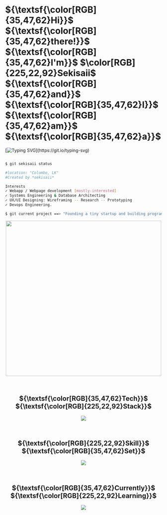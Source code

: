 <br>
<br>

# ${\textsf{\color[RGB]{35,47,62}Hi}}$ ${\textsf{\color[RGB]{35,47,62}there!}}$ ${\textsf{\color[RGB]{35,47,62}I'm}}$ $\color[RGB]{225,22,92}Sekisaii$ ${\textsf{\color[RGB]{35,47,62}and}}$ ${\textsf{\color[RGB]{35,47,62}I}}$ ${\textsf{\color[RGB]{35,47,62}am}}$ ${\textsf{\color[RGB]{35,47,62}a}}$
[![Typing SVG](https://readme-typing-svg.herokuapp.com?font=Quicksand&weight=600&pause=1000&color=E1165C&vCenter=true&random=false&width=435&lines=Full-Stack+Developer;UX/UI+Developer;Open-Source+Enthusiast;Systems+Developer;YouTuber;)](https://git.io/typing-svg)

```bash

$ git sekisaii status

#location: "Colombo, LK"
#Created by *sekisaii*

Interests
✓ Webapp / Webpage development [mostly-interested]
✓ Systems Engineering & Database Architecting
✓ UX/UI Designing: Wireframing -- Research -- Prototyping
✓ Devops Engineering.

$ git current project ==> "Founding a tiny startup and building programming skills"

```

<p align="center"> 
 <img src="https://octodex.github.com/images/dinotocat.png" width="500" width="500" /> 
</p>

<br>
<h2 align="center">
 ${\textsf{\color[RGB]{35,47,62}Tech}}$ ${\textsf{\color[RGB]{225,22,92}Stack}}$
</h2>

<p align="center">
  <a href="https://skillicons.dev">
    <img src="https://skills.thijs.gg/icons?i=react,nodejs,ts,js,express,php,c,css,graphql,postgres,mysql,mongodb,js,git,bash,docker,aws,cloudflare,&theme=light&perline=6" />
  </a>
</p>

<br>
<h2 align="center">
 ${\textsf{\color[RGB]{225,22,92}Skill}}$ ${\textsf{\color[RGB]{35,47,62}Set}}$
</h2>

<p align="center">
  <a href="https://skillicons.dev">
    <img src="https://skills.thijs.gg/icons?i=figma,vscode,vite,sqlite,powershell,wordpress,octave,tailwind,materialui,html,ps,ae,au,ai&theme=light&perline=7" />
  </a>
</p>

<br>
<h2 align="center">
 ${\textsf{\color[RGB]{35,47,62}Currently}}$ ${\textsf{\color[RGB]{225,22,92}Learning}}$
</h2>

<p align="center">
  <a href="https://skillicons.dev">
    <img src="https://skills.thijs.gg/icons?i=workers,docker,aws,gcp&theme=light&perline=8" />
  </a>
</p>
<br>
<br>
